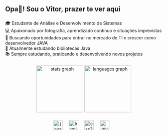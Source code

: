 <h2 align="left">Opa👋! Sou o Vitor, prazer te ver aqui</h2>

###

<p align="left">🎓 Estudante de Análise e Desenvolvimento de Sistemas<br>💻 Apaixonado por fotografia, aprendizado contínuo e situações imprevistas<br>🚀 Buscando oportunidades para entrar no mercado de TI e crescer como desenvolvedor JAVA<br>🔧 Atualmente estudando bibliotecas Java<br>📚 Sempre estudando, praticando e desenvolvendo novos projetos</p>

###

<div align="center">
  <img src="https://github-readme-stats.vercel.app/api?username=vitorpeclat&hide_title=false&hide_rank=false&show_icons=true&include_all_commits=true&count_private=true&disable_animations=false&theme=github_dark&locale=pt-br&hide_border=true&custom_title=Estat%C3%ADsticas" height="150" alt="stats graph"  />
  <img src="https://github-readme-stats.vercel.app/api/top-langs?username=vitorpeclat&locale=pt-br&hide_title=false&layout=compact&card_width=320&langs_count=5&theme=github_dark&hide_border=true" height="150" alt="languages graph"  />
</div>

###

<div align="center">
  <img src="https://cdn.jsdelivr.net/gh/devicons/devicon/icons/java/java-original.svg" height="30" alt="javascript logo"  />
  <img width="12" />
  <img src="https://cdn.jsdelivr.net/gh/devicons/devicon/icons/html5/html5-original.svg" height="30" alt="html5 logo"  />
  <img width="12" />
  <img src="https://cdn.jsdelivr.net/gh/devicons/devicon/icons/css3/css3-original.svg" height="30" alt="css3 logo"  />
  <img width="12" />
  <img src="https://cdn.jsdelivr.net/gh/devicons/devicon/icons/mysql/mysql-original.svg" height="30" alt="mysql logo"  />
  <img width="12" />
</div>

###
